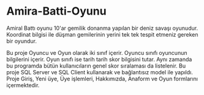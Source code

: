 # Amira-Batti-Oyunu
Amiral Battı oyunu 10'ar gemilik donanma yapılan bir deniz savaşı oyunudur. Koordinat bilgisi ile düşman gemilerinin yerini tek tek tespit etmeniz gereken bir oyundur. 

Bu proje Oyuncu ve Oyun olarak iki sınıf içerir. Oyuncu sınıfı oyuncunun bilgilerini içerir. Oyun sınıfı ise tarih tarih skor bilgisini tutar. Aynı zamanda bu programda bütün kullanıcıların genel skor sıralaması da listelenir.  Bu proje SQL Server ve SQL Client kullanarak ve bağlantısız model ile yapıldı.  Proje Giriş, Yeni üye, Üye işlemleri, Hakkımızda, Anaform ve Oyun formlarını içermektedir.
